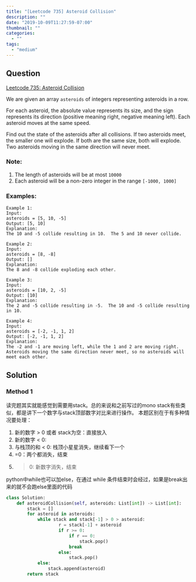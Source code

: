 ```yaml
---
title: "[Leetcode 735] Asteroid Collision"
description: ""
date: "2019-10-09T11:27:59-07:00"
thumbnail: ""
categories:
  - ""
tags:
  - "medium"
---
```


## Question

[Leetcode 735: Asteroid Collision](https://leetcode.com/problems/asteroid-collision/)

We are given an array `asteroids` of integers representing asteroids in a row.

For each asteroid, the absolute value represents its size, and the sign represents its direction (positive meaning right, negative meaning left). Each asteroid moves at the same speed.

Find out the state of the asteroids after all collisions. If two asteroids meet, the smaller one will explode. If both are the same size, both will explode. Two asteroids moving in the same direction will never meet.


### Note:
1. The length of asteroids will be at most `10000`
1. Each asteroid will be a non-zero integer in the range `[-1000, 1000]`
### Examples:
```
Example 1:
Input: 
asteroids = [5, 10, -5]
Output: [5, 10]
Explanation: 
The 10 and -5 collide resulting in 10.  The 5 and 10 never collide.

Example 2:
Input: 
asteroids = [8, -8]
Output: []
Explanation: 
The 8 and -8 collide exploding each other.

Example 3:
Input: 
asteroids = [10, 2, -5]
Output: [10]
Explanation: 
The 2 and -5 collide resulting in -5.  The 10 and -5 collide resulting in 10.

Example 4:
Input: 
asteroids = [-2, -1, 1, 2]
Output: [-2, -1, 1, 2]
Explanation: 
The -2 and -1 are moving left, while the 1 and 2 are moving right.
Asteroids moving the same direction never meet, so no asteroids will meet each other.
```


## Solution
### Method 1
读完题其实就能感觉到需要用stack。总的来说和之前写过的mono stack有些类似，都是讲下一个数字与stack顶部数字对比来进行操作。
本题区别在于有多种情况要处理：

1. 新的数字 > 0 或者 stack为空：直接放入
1. 新的数字 < 0:
 1. 与栈顶的和 < 0: 栈顶小星星消失，继续看下一个
 1. =0：两个都消失，结束
 1. >0: 新数字消失，结束

python中while也可以加else，在通过 while 条件结束时会经过，如果是break出来的就不会跑else里面的代码
```python
class Solution:
    def asteroidCollision(self, asteroids: List[int]) -> List[int]:
        stack = []
        for asteroid in asteroids:
            while stack and stack[-1] > 0 > asteroid:
                    r = stack[-1] + asteroid
                    if r >= 0:
                        if r == 0:
                            stack.pop()
                        break
                    else:
                        stack.pop()
            else:
                stack.append(asteroid)
        return stack
```